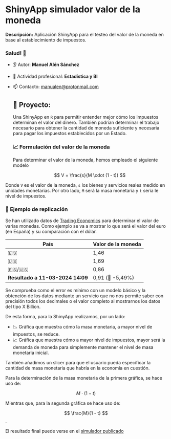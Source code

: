 # ShinyApp simulador valor de la moneda
**Descripción:** Aplicación ShinyApp para el testeo del valor de la moneda en base al establecimiento de impuestos.

### Salud! 👋
* 👂 Autor: **Manuel Alén Sánchez**
* 🔭 Actividad profesional: **Estadística y BI**
* 📫 Contacto: manualen@protonmail.com

  ## 🚢 Proyecto:
  Una ShinyApp en ``R`` para permitir entender mejor cómo los impuestos determinan el valor del dinero. También podrían determinar el trabajo necesario para obtener la cantidad de moneda suficiente y necesaria para pagar los impuestos establecidos por un Estado.

  ### 📈 Formulación del valor de la moneda

  Para determinar el valor de la moneda, hemos empleado el siguiente modelo


  $$ V = \frac{s}{M \cdot (1 - t)} $$

Donde ``V`` es el valor de la moneda, ``s`` los bienes y servicios reales medido en unidades monetarias. Por otro lado, ``M`` será la masa monetaria y ``t`` sería le nivel de impuestos.

  ### 👀 Ejemplo de replicación
Se han utilizado datos de [Trading Economics](https://tradingeconomics.com/) para determinar el valor de varias monedas. Como ejemplo se va a mostrar lo que será el valor del euro (en España) y su comparación con el dólar.

| **País** | **Valor de la moneda** |
|------|-------|
| :es: | 1,46  |
| :us: | 1,69  |
| :es:/:us: | 0,86  |
| **Resultado a 11-03-2024 14:09** | 0,91 (🔻 -5,49%)  |

Se comprueba como el error es mínimo con un modelo básico y la obtención de los datos mediante un servicio que no nos permite saber con precisión todos los decimales o el valor completo al mostrarnos los datos del tipo X Billion.

De esta forma, para la ShinyApp realizamos, por un lado:

* 📉 Gráfica que muestra cómo la masa monetaria, a mayor nivel de impuestos, se reduce.
* 📈 Gráfica que muestra cómo a mayor nivel de impuestos, mayor será la demanda de moneda para simplemente mantener el nivel de masa monetaria inicial.

También añadimos un slicer para que el usuario pueda especificar la cantidad de masa monetaria que habría en la economía en cuestión.

Para la determinación de la masa monetaria de la primera gráfica, se hace uso de:

$$ M \cdot (1 - t) $$

Mientras que, para la segunda gráfica se hace uso de:

$$  \frac{M}{1 - t} $$.

El resultado final puede verse en el [simulador publicado](https://n802zc-manu-al0n.shinyapps.io/sim_ValorDinero/)
